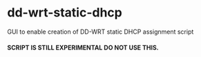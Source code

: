 # dd-wrt-static-dhcp
GUI to enable creation of DD-WRT static DHCP assignment script

#### SCRIPT IS STILL EXPERIMENTAL DO NOT USE THIS.